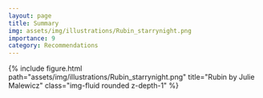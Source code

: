 ```yaml
---
layout: page
title: Summary
img: assets/img/illustrations/Rubin_starrynight.png
importance: 9
category: Recommendations
---
```


<div class="row">
    <div class="col-sm mt-3 mt-md-0">
        {% include figure.html path="assets/img/illustrations/Rubin_starrynight.png" title="Rubin by Julie Malewicz" class="img-fluid rounded z-depth-1" %}
    </div>
</div>
<!-- <div class="caption">
    This image can also have a caption. It's like magic.
</div> -->
